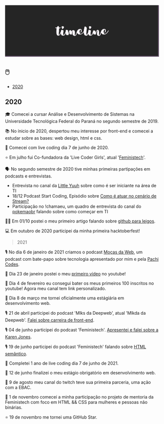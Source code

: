 # ![Timeline](imgs/timeline.png)

## 🖱️

- [2020](#2020)

## 2020

🎓 Comecei a cursar Análise e Desenvolvimento de Sistemas na Universidade Tecnológica Federal do Paraná no segundo semestre de 2019.

📚 No ínicio de 2020, despertou meu interesse por front-end e comecei a estudar sobre as bases: web design, html e css.

🔴 Comecei com live coding dia 7 de junho de 2020.

⭐ Em julho fui Co-fundadora da 'Live Coder Girls', atual '[Feministech](https://www.twitch.tv/team/livecodergirls)'.

🗣 No segundo semestre de 2020 tive minhas primeiras partipações em podcasts e entrevistas.

- Entrevista no canal da [Little Yuuh](https://www.twitch.tv/little_yuuh) sobre como é ser iniciante na área de TI
-  18/12 Podcast Start Coding, Episódio sobre [Como é atuar no cenário de Stream?](https://open.spotify.com/episode/3u3gDFEPzWTjRnJ4G86l7I)
- Participação no !chamaeu, um quadro de entrevista do canal do [pokemaobr](https://www.twitch.tv/pokemaobr) falando sobre como começar em TI

✍🏻 Em 01/10 postei o meu primeiro artigo falando sobre [github para leigos](https://dev.to/levxyca/pt-br-github-para-leigos-4i7j).

💻 Em outubro de 2020 participei da minha primeira hacktoberfest!

> 2021

🎙️ No dia 6 de janeiro de 2021 criamos o podcast [Moças da Web](https://anchor.fm/mocasdaweb), um podcast com bate-papo sobre tecnologia apresentado por mim e pela [Pachi Codes](https://pachicodes.com).

🎥 Dia 23 de janeiro postei o meu [primeiro vídeo](https://www.youtube.com/watch?v=D0Y8AJ6oMn0&lc=UgyGfJuyZECbzDwvpWZ4AaABAg) no youtube!

🎥 Dia 4 de fevereiro eu consegui bater os meus primeiros 100 inscritos no youtube! Agora meu canal tem link personalizado.

💼 Dia 8 de março me tornei oficialmente uma estágiária em desenvolvimento web.

🎙️ 21 de abril participei do podcast 'Mlks da Deepweb', atual 'Mlkda da Deepweb'. [Falei sobre carreira de front-end](https://open.spotify.com/episode/4JAYwqjCTBc2q5M7lrCA5G?si=yA24NhiiQuehirHNYL_KnA&dl_branch=1&nd=1).

🎙️ 04 de junho participei do podcast 'Feministech'. [Apresentei e falei sobre a Karen Jones](https://anchor.fm/feministech/episodes/Levxyca-apresenta-Karen-Jones---Episdio-0-7-e11ksak/a-a5mij8a).

🎙️ 19 de junho participei do podcast 'Feministech' falando sobre [HTML semântico](https://anchor.fm/feministech/episodes/conhecendo-html-semntico-com-levxyca---Episdio-2-e120svi).

🔴 Completei 1 ano de live coding dia 7 de junho de 2021.

💼 12 de junho finalizei o meu estágio obrigatório em desenvolvimento web.

🔴 9 de agosto meu canal do twitch teve sua primeira parceria, uma ação com a EBAC.

🌸 1 de novembro comecei a minha participação no projeto de mentoria da Feministech com foco em HTML && CSS para mulheres e pessoas não binárias.

⭐ 19 de novembro me tornei uma GitHub Star.
